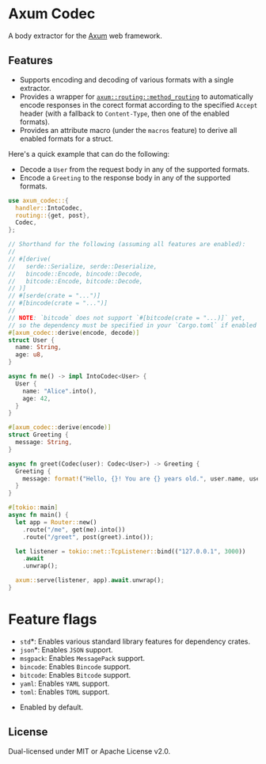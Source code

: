# Axum Codec

A body extractor for the [Axum](https://github.com/tokio-rs/axum) web framework.

## Features

- Supports encoding and decoding of various formats with a single extractor.
- Provides a wrapper for [`axum::routing::method_routing`](https://docs.rs/axum/latest/axum/routing/method_routing/index.html) to automatically encode responses in the corect format according to the specified `Accept` header (with a fallback to `Content-Type`, then one of the enabled formats).
- Provides an attribute macro (under the `macros` feature) to derive all enabled formats for a struct.

Here's a quick example that can do the following:
- Decode a `User` from the request body in any of the supported formats.
- Encode a `Greeting` to the response body in any of the supported formats.

```rust
use axum_codec::{
  handler::IntoCodec,
  routing::{get, post},
  Codec,
};

// Shorthand for the following (assuming all features are enabled):
//
// #[derive(
//   serde::Serialize, serde::Deserialize,
//   bincode::Encode, bincode::Decode,
//   bitcode::Encode, bitcode::Decode,
// )]
// #[serde(crate = "...")]
// #[bincode(crate = "...")]
//
// NOTE: `bitcode` does not support `#[bitcode(crate = "...)]` yet,
// so the dependency must be specified in your `Cargo.toml` if enabled (and using this macro).
#[axum_codec::derive(encode, decode)]
struct User {
  name: String,
  age: u8,
}

async fn me() -> impl IntoCodec<User> {
  User {
    name: "Alice".into(),
    age: 42,
  }
}

#[axum_codec::derive(encode)]
struct Greeting {
  message: String,
}

async fn greet(Codec(user): Codec<User>) -> Greeting {
  Greeting {
    message: format!("Hello, {}! You are {} years old.", user.name, user.age),
  }
}

#[tokio::main]
async fn main() {
  let app = Router::new()
    .route("/me", get(me).into())
    .route("/greet", post(greet).into());

  let listener = tokio::net::TcpListener::bind(("127.0.0.1", 3000))
    .await
    .unwrap();

  axum::serve(listener, app).await.unwrap();
}
```

# Feature flags

- `std`*: Enables various standard library features for dependency crates.
- `json`*: Enables `JSON` support.
- `msgpack`: Enables `MessagePack` support.
- `bincode`: Enables `Bincode` support.
- `bitcode`: Enables `Bitcode` support.
- `yaml`: Enables `YAML` support.
- `toml`: Enables `TOML` support.

* Enabled by default.

## License

Dual-licensed under MIT or Apache License v2.0.

